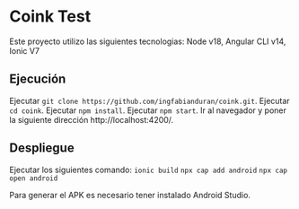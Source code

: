 # Coink Test

Este proyecto utilizo las siguientes tecnologias: Node v18, Angular CLI v14, Ionic V7

## Ejecución

Ejecutar `git clone https://github.com/ingfabianduran/coink.git`.
Ejecutar `cd coink`.
Ejecutar `npm install`.
Ejecutar `npm start`.
Ir al navegador y poner la siguiente dirección http://localhost:4200/.

## Despliegue
Ejecutar los siguientes comando:
`ionic build`
`npx cap add android`
`npx cap open android`

Para generar el APK es necesario tener instalado Android Studio. 